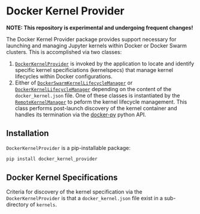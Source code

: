 # Docker Kernel Provider

__NOTE: This repository is experimental and undergoing frequent changes!__

The Docker Kernel Provider package provides support necessary for launching and managing Jupyter kernels within Docker or Docker Swarm clusters.  This is accomplished via two classes:

1. [`DockerKernelProvider`](https://github.com/gateway-experiments/docker_kernel_provider/blob/master/docker_kernel_provider/provider.py) is invoked by the application to locate and identify specific kernel specificiations (kernelspecs) that manage kernel lifecycles within Docker configurations.
2. Either of [`DockerSwarmKernelLifecycleManager`](https://github.com/gateway-experiments/docker_kernel_provider/blob/master/docker_kernel_provider/docker_swarm.py) or [`DockerKernelLifecycleManager`](https://github.com/gateway-experiments/docker_kernel_provider/blob/master/docker_kernel_provider/docker_swarm.py) depending on the content of the `docker_kernel.json` file.  One of these classes is instantiated by the [`RemoteKernelManager`](https://github.com/gateway-experiments/remote_kernel_provider/blob/master/remote_kernel_provider/manager.py) to peform the kernel lifecycle management.  This class performs post-launch discovery of the kernel container and handles its termination via the [docker-py](https://github.com/docker/docker-py) python API.

## Installation
`DockerKernelProvider` is a pip-installable package:
```bash
pip install docker_kernel_provider
```

## Docker Kernel Specifications
Criteria for discovery of the kernel specification via the `DockerKernelProvider` is that a `docker_kernel.json` file exist in a sub-directory of `kernels`.  
